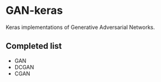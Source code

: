 # GAN-keras
Keras implementations of Generative Adversarial Networks.


## Completed list
- GAN
- DCGAN
- CGAN
